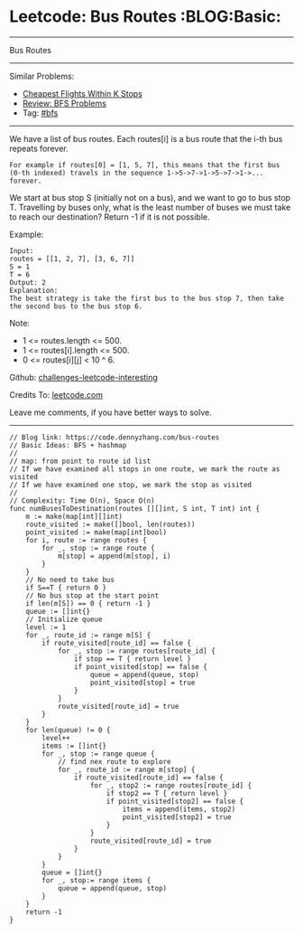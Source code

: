 # Leetcode: Bus Routes     :BLOG:Basic:


---

Bus Routes  

---

Similar Problems:  
-   [Cheapest Flights Within K Stops](https://code.dennyzhang.com/cheapest-flights-within-k-stops)
-   [Review: BFS Problems](https://code.dennyzhang.com/review-bfs)
-   Tag: [#bfs](https://code.dennyzhang.com/tag/bfs)

---

We have a list of bus routes. Each routes[i] is a bus route that the i-th bus repeats forever.  

    For example if routes[0] = [1, 5, 7], this means that the first bus (0-th indexed) travels in the sequence 1->5->7->1->5->7->1->... forever.

We start at bus stop S (initially not on a bus), and we want to go to bus stop T. Travelling by buses only, what is the least number of buses we must take to reach our destination? Return -1 if it is not possible.  

Example:  

    Input: 
    routes = [[1, 2, 7], [3, 6, 7]]
    S = 1
    T = 6
    Output: 2
    Explanation: 
    The best strategy is take the first bus to the bus stop 7, then take the second bus to the bus stop 6.

Note:  

-   1 <= routes.length <= 500.
-   1 <= routes[i].length <= 500.
-   0 <= routes[i][j] < 10 ^ 6.

Github: [challenges-leetcode-interesting](https://github.com/DennyZhang/challenges-leetcode-interesting/tree/master/bus-routes)  

Credits To: [leetcode.com](https://leetcode.com/problems/bus-routes/description/)  

Leave me comments, if you have better ways to solve.  

---

    // Blog link: https://code.dennyzhang.com/bus-routes
    // Basic Ideas: BFS + hashmap
    //
    // map: from point to route id list
    // If we have examined all stops in one route, we mark the route as visited
    // If we have examined one stop, we mark the stop as visited
    //
    // Complexity: Time O(n), Space O(n)
    func numBusesToDestination(routes [][]int, S int, T int) int {
        m := make(map[int][]int)
        route_visited := make([]bool, len(routes))
        point_visited := make(map[int]bool)
        for i, route := range routes {
            for _, stop := range route {
                m[stop] = append(m[stop], i)
            }
        }
        // No need to take bus
        if S==T { return 0 }
        // No bus stop at the start point
        if len(m[S]) == 0 { return -1 }
        queue := []int{}
        // Initialize queue
        level := 1
        for _, route_id := range m[S] {
            if route_visited[route_id] == false {
                for _, stop := range routes[route_id] {
                    if stop == T { return level }
                    if point_visited[stop] == false {
                        queue = append(queue, stop)
                        point_visited[stop] = true
                    }
                }
                route_visited[route_id] = true
            }
        }
        for len(queue) != 0 {
            level++
            items := []int{}
            for _, stop := range queue {
                // find nex route to explore
                for _, route_id := range m[stop] {
                    if route_visited[route_id] == false {
                        for _, stop2 := range routes[route_id] {
                            if stop2 == T { return level }
                            if point_visited[stop2] == false {
                                items = append(items, stop2)
                                point_visited[stop2] = true
                            }
                        }
                        route_visited[route_id] = true
                    }
                }
            }
            queue = []int{}
            for _, stop:= range items {
                queue = append(queue, stop)
            }
        }
        return -1
    }